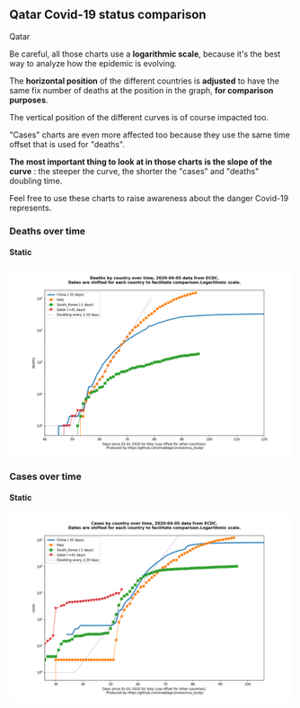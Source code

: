 ## Qatar Covid-19 status comparison 

Qatar



Be careful, all those charts use a **logarithmic scale**, because it's the best way to analyze how the epidemic is evolving.
 
The **horizontal position** of the different countries is **adjusted** to have the same fix number of deaths at the position in the graph, **for comparison purposes**.

The vertical position of the different curves is of course impacted too.

"Cases" charts are even more affected too because they use the same time offset that is used for "deaths".

**The most important thing to look at in those charts is the slope of the curve** : the steeper the curve, the shorter the "cases" and "deaths" doubling time.

Feel free to use these charts to raise awareness about the danger Covid-19 represents. 


 
### Deaths over time
 
#### Static
![Qatar covid-19 deaths static chart](https://raw.githubusercontent.com/madlag/coronavirus_study/master/notebooks/graphs/2020-04-05/countries/Qatar/2020-04-05_Qatar_deaths.png "Qatar covid-19 deaths static chart")   

 
### Cases over time
 
#### Static
![Qatar covid-19 cases static chart](https://raw.githubusercontent.com/madlag/coronavirus_study/master/notebooks/graphs/2020-04-05/countries/Qatar/2020-04-05_Qatar_cases.png "Qatar covid-19 cases static chart")   

